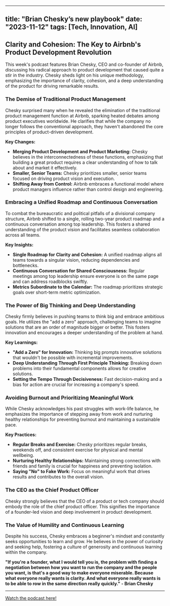 
---
title: "Brian Chesky’s new playbook"
date: "2023-11-12"
tags: [Tech, Innovation, AI]
---

## Clarity and Cohesion: The Key to Airbnb's Product Development Revolution

This week's podcast features Brian Chesky, CEO and co-founder of Airbnb, discussing his radical approach to product development that caused quite a stir in the industry. Chesky sheds light on his unique methodology, emphasizing the importance of clarity, cohesion, and a deep understanding of the product for driving remarkable results.

### The Demise of Traditional Product Management

Chesky surprised many when he revealed the elimination of the traditional product management function at Airbnb, sparking heated debates among product executives worldwide. He clarifies that while the company no longer follows the conventional approach, they haven't abandoned the core principles of product-driven development. 

**Key Changes:**

* **Merging Product Development and Product Marketing:** Chesky believes in the interconnectedness of these functions, emphasizing that building a great product requires a clear understanding of how to talk about and market it effectively.
* **Smaller, Senior Teams:** Chesky prioritizes smaller, senior teams focused on driving product vision and execution.
* **Shifting Away from Control:**  Airbnb embraces a functional model where product managers influence rather than control design and engineering.

### Embracing a Unified Roadmap and Continuous Conversation

To combat the bureaucratic and political pitfalls of a divisional company structure, Airbnb shifted to a single, rolling two-year product roadmap and a continuous conversation among top leadership. This fosters a shared understanding of the product vision and facilitates seamless collaboration across all teams.

**Key Insights:**

* **Single Roadmap for Clarity and Cohesion:** A unified roadmap aligns all teams towards a singular vision, reducing dependencies and bottlenecks.
* **Continuous Conversation for Shared Consciousness:**  Regular meetings among top leadership ensure everyone is on the same page and can address roadblocks swiftly. 
* **Metrics Subordinate to the Calendar:** The roadmap prioritizes strategic goals over short-term metric optimization.

### The Power of Big Thinking and Deep Understanding

Chesky firmly believes in pushing teams to think big and embrace ambitious goals. He utilizes the "add a zero" approach, challenging teams to imagine solutions that are an order of magnitude bigger or better. This fosters innovation and encourages a deeper understanding of the problem at hand. 

**Key Learnings:**

* **"Add a Zero" for Innovation:**  Thinking big prompts innovative solutions that wouldn't be possible with incremental improvements.
* **Deep Understanding Through First Principle Thinking:**  Breaking down problems into their fundamental components allows for creative solutions.
* **Setting the Tempo Through Decisiveness:**  Fast decision-making and a bias for action are crucial for increasing a company's speed.

### Avoiding Burnout and Prioritizing Meaningful Work

While Chesky acknowledges his past struggles with work-life balance, he emphasizes the importance of stepping away from work and nurturing healthy relationships for preventing burnout and maintaining a sustainable pace. 

**Key Practices:**

* **Regular Breaks and Exercise:** Chesky prioritizes regular breaks, weekends off, and consistent exercise for physical and mental wellbeing.
* **Nurturing Healthy Relationships:** Maintaining strong connections with friends and family is crucial for happiness and preventing isolation.
* **Saying "No" to Fake Work:**  Focus on meaningful work that drives results and contributes to the overall vision.

### The CEO as the Chief Product Officer

Chesky strongly believes that the CEO of a product or tech company should embody the role of the chief product officer. This signifies the importance of a founder-led vision and deep involvement in product development.

### The Value of Humility and Continuous Learning

Despite his success, Chesky embraces a beginner's mindset and constantly seeks opportunities to learn and grow. He believes in the power of curiosity and seeking help, fostering a culture of generosity and continuous learning within the company.

**"If you're a founder, what I would tell you is, the problem with finding a negotiation between how you want to run the company and the people you want, is that's a good way to make everyone miserable. Because what everyone really wants is clarity. And what everyone really wants is to be able to row in the same direction really quickly." - Brian Chesky**

---
        




<a href="https://youtube.com/watch?v=4ef0juAMqoE" target="_blank">Watch the podcast here!</a>
